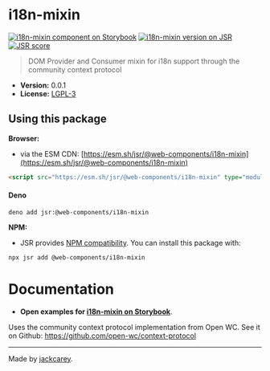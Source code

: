 # i18n-mixin

[![i18n-mixin component on Storybook](https://cdn.jsdelivr.net/gh/storybookjs/brand@main/badge/badge-storybook.svg)](https://jackcarey.co.uk/web-components/storybook-static/?path=/docs/components-i18n-mixin) [![i18n-mixin version on JSR](https://jsr.io/badges/@web-components/i18n-mixin)](https://jsr.io/@web-components/i18n-mixin/versions) [![JSR score](https://jsr.io/badges/@web-components/i18n-mixin/score)](https://jsr.io/@web-components/i18n-mixin/score)

> DOM Provider and Consumer mixin for i18n support through the community context protocol

-   **Version:** 0.0.1
-   **License:** [LGPL-3](./LICENSE.md)

## Using this package

**Browser:**

-   via the ESM CDN: [https://esm.sh/jsr/@web-components/i18n-mixin](https://esm.sh/jsr/@web-components/i18n-mixin)

```html
<script src="https://esm.sh/jsr/@web-components/i18n-mixin" type="module"></script>
```

#### Deno

```
deno add jsr:@web-components/i18n-mixin
```

**NPM:**

-   JSR provides [NPM compatibility](https://jsr.io/docs/npm-compatibility). You can install this package with:

```
npx jsr add @web-components/i18n-mixin
```

# Documentation

-   **Open examples for [i18n-mixin on Storybook](https://jackcarey.co.uk/web-components/storybook-static/?path=/docs/components-i18n-mixin)**.

Uses the community context protocol implementation from Open WC. See it on Github: https://github.com/open-wc/context-protocol


---

Made by [jackcarey](https://jackcarey.co.uk).
